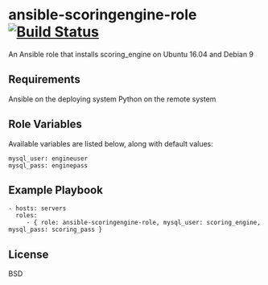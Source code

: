 ansible-scoringengine-role [![Build Status](https://travis-ci.org/RustyBower/ansible-scoringengine-role.svg?branch=master)](https://travis-ci.org/RustyBower/ansible-scoringengine-role)
=========

An Ansible role that installs scoring_engine on Ubuntu 16.04 and Debian 9

Requirements
------------

Ansible on the deploying system
Python on the remote system

Role Variables
--------------

Available variables are listed below, along with default values:

    mysql_user: engineuser
    mysql_pass: enginepass

Example Playbook
----------------

    - hosts: servers
      roles:
         - { role: ansible-scoringengine-role, mysql_user: scoring_engine, mysql_pass: scoring_pass }

License
-------

BSD
